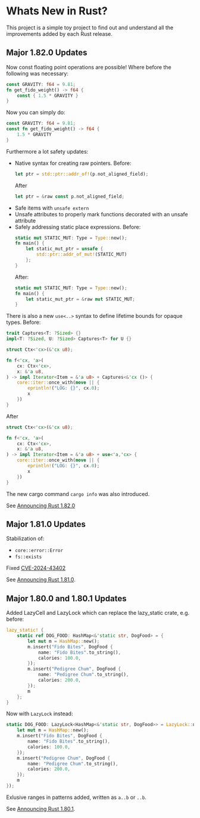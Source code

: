 # Whats New in Rust?

This project is a simple toy project to find out and understand all the improvements added by each Rust release.


## Major 1.82.0 Updates

Now const floating point operations are possible! Where before the following was necessary:
```rust
const GRAVITY: f64 = 9.81;
fn get_fido_weight() -> f64 {
    const { 1.5 * GRAVITY }
}
```
Now you can simply do:
```rust
const GRAVITY: f64 = 9.81;
const fn get_fido_weight() -> f64 {
    1.5 * GRAVITY
}
```

Furthermore a lot safety updates:
* Native syntax for creating raw pointers. Before:
    ```rust
    let ptr = std::ptr::addr_of!(p.not_aligned_field);
    ```
    After 
    ```rust
    let ptr = &raw const p.not_aligned_field;
    ```
* Safe items with `unsafe extern`
* Unsafe attributes to properly mark functions decorated with an unsafe attribute
* Safely addressing static place expressions. Before:
    ```rust
    static mut STATIC_MUT: Type = Type::new();
    fn main() {
        let static_mut_ptr = unsafe { 
            std::ptr::addr_of_mut!(STATIC_MUT) 
        };
    }    
    ```
    After:
    ```rust
    static mut STATIC_MUT: Type = Type::new();
    fn main() {
        let static_mut_ptr = &raw mut STATIC_MUT;
    }
    ```

There is also a new `use<..>` syntax to define lifetime bounds for opaque types. Before:
```rust
trait Captures<T: ?Sized> {}
impl<T: ?Sized, U: ?Sized> Captures<T> for U {}

struct Ctx<'cx>(&'cx u8);

fn f<'cx, 'a>(
    cx: Ctx<'cx>,
    x: &'a u8,
) -> impl Iterator<Item = &'a u8> + Captures<&'cx ()> {
    core::iter::once_with(move || {
        eprintln!("LOG: {}", cx.0);
        x
    })
}
```
After
```rust
struct Ctx<'cx>(&'cx u8);

fn f<'cx, 'a>(
    cx: Ctx<'cx>,
    x: &'a u8,
) -> impl Iterator<Item = &'a u8> + use<'a,'cx> {
    core::iter::once_with(move || {
        eprintln!("LOG: {}", cx.0);
        x
    })
}
```

The new cargo command `cargo info` was also introduced.

See [Announcing Rust 1.82.0](https://blog.rust-lang.org/2024/10/17/Rust-1.82.0.html)

## Major 1.81.0 Updates

Stabilization of:
* `core::error::Error`
* `fs::exists`

Fixed [CVE-2024-43402](https://blog.rust-lang.org/2024/09/04/cve-2024-43402.html)

See [Announcing Rust 1.81.0](https://blog.rust-lang.org/2024/09/05/Rust-1.81.0.html).

## Major 1.80.0 and 1.80.1 Updates

Added LazyCell and LazyLock which can replace the lazy_static crate, e.g. before:
```rust
lazy_static! {
    static ref DOG_FOOD: HashMap<&'static str, DogFood> = {
        let mut m = HashMap::new();
        m.insert("Fido Bites", DogFood {
            name: "Fido Bites".to_string(),
            calories: 100.0,
        });
        m.insert("Pedigree Chum", DogFood {
            name: "Pedigree Chum".to_string(),
            calories: 200.0,
        });
        m
    };
}
```

Now with `LazyLock` instead:
```rust
static DOG_FOOD: LazyLock<HashMap<&'static str, DogFood>> = LazyLock::new(|| {
    let mut m = HashMap::new();
    m.insert("Fido Bites", DogFood {
        name: "Fido Bites".to_string(),
        calories: 100.0,
    });
    m.insert("Pedigree Chum", DogFood {
        name: "Pedigree Chum".to_string(),
        calories: 200.0,
    });
    m
});
```

Exlusive ranges in patterns added, written as `a..b` or `..b`. 

See [Announcing Rust 1.80.1](https://blog.rust-lang.org/2024/08/08/Rust-1.80.1.html).